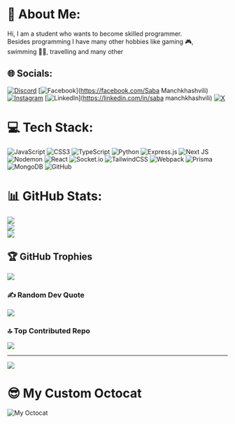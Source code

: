 # 💫 About Me:
Hi, I am a student who wants to become skilled programmer.<br>Besides programming I have many other hobbies like gaming 🎮, <br>swimming 🏊‍♂️, travelling and many other


## 🌐 Socials:
[![Discord](https://img.shields.io/badge/Discord-%237289DA.svg?logo=discord&logoColor=white)](https://discord.gg/shavleg) [![Facebook](https://img.shields.io/badge/Facebook-%231877F2.svg?logo=Facebook&logoColor=white)](https://facebook.com/Saba Manchkhashvili) [![Instagram](https://img.shields.io/badge/Instagram-%23E4405F.svg?logo=Instagram&logoColor=white)](https://instagram.com/manchkhuu) [![LinkedIn](https://img.shields.io/badge/LinkedIn-%230077B5.svg?logo=linkedin&logoColor=white)](https://linkedin.com/in/saba manchkhashvili) [![X](https://img.shields.io/badge/X-black.svg?logo=X&logoColor=white)](https://x.com/manchkhuuu) 

# 💻 Tech Stack:
![JavaScript](https://img.shields.io/badge/javascript-%23323330.svg?style=for-the-badge&logo=javascript&logoColor=%23F7DF1E) ![CSS3](https://img.shields.io/badge/css3-%231572B6.svg?style=for-the-badge&logo=css3&logoColor=white) ![TypeScript](https://img.shields.io/badge/typescript-%23007ACC.svg?style=for-the-badge&logo=typescript&logoColor=white) ![Python](https://img.shields.io/badge/python-3670A0?style=for-the-badge&logo=python&logoColor=ffdd54) ![Express.js](https://img.shields.io/badge/express.js-%23404d59.svg?style=for-the-badge&logo=express&logoColor=%2361DAFB) ![Next JS](https://img.shields.io/badge/Next-black?style=for-the-badge&logo=next.js&logoColor=white) ![Nodemon](https://img.shields.io/badge/NODEMON-%23323330.svg?style=for-the-badge&logo=nodemon&logoColor=%BBDEAD) ![React](https://img.shields.io/badge/react-%2320232a.svg?style=for-the-badge&logo=react&logoColor=%2361DAFB) ![Socket.io](https://img.shields.io/badge/Socket.io-black?style=for-the-badge&logo=socket.io&badgeColor=010101) ![TailwindCSS](https://img.shields.io/badge/tailwindcss-%2338B2AC.svg?style=for-the-badge&logo=tailwind-css&logoColor=white) ![Webpack](https://img.shields.io/badge/webpack-%238DD6F9.svg?style=for-the-badge&logo=webpack&logoColor=black) ![Prisma](https://img.shields.io/badge/Prisma-3982CE?style=for-the-badge&logo=Prisma&logoColor=white) ![MongoDB](https://img.shields.io/badge/MongoDB-%234ea94b.svg?style=for-the-badge&logo=mongodb&logoColor=white) ![GitHub](https://img.shields.io/badge/github-%23121011.svg?style=for-the-badge&logo=github&logoColor=white)
# 📊 GitHub Stats:
![](https://github-readme-stats.vercel.app/api?username=JSlayer93&theme=dark&hide_border=false&include_all_commits=false&count_private=false)<br/>
![](https://github-readme-streak-stats.herokuapp.com/?user=JSlayer93&theme=dark&hide_border=false)<br/>
![](https://github-readme-stats.vercel.app/api/top-langs/?username=JSlayer93&theme=dark&hide_border=false&include_all_commits=false&count_private=false&layout=compact)

## 🏆 GitHub Trophies
![](https://github-profile-trophy.vercel.app/?username=JSlayer93&theme=radical&no-frame=false&no-bg=true&margin-w=4)

### ✍️ Random Dev Quote
![](https://quotes-github-readme.vercel.app/api?type=horizontal&theme=radical)

### 🔝 Top Contributed Repo
![](https://github-contributor-stats.vercel.app/api?username=JSlayer93&limit=5&theme=dark&combine_all_yearly_contributions=true)

---
[![](https://visitcount.itsvg.in/api?id=JSlayer93&icon=0&color=0)](https://visitcount.itsvg.in)

<!-- Proudly created with GPRM ( https://gprm.itsvg.in ) -->
# 😎 My Custom Octocat

![My Octocat](https://i.imgur.com/EXVEqog.png)
